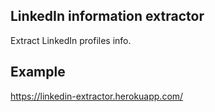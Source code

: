 ## LinkedIn information extractor

Extract LinkedIn profiles info.

## Example

https://linkedin-extractor.herokuapp.com/